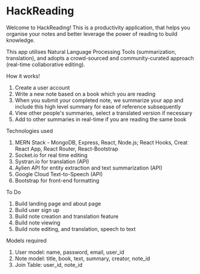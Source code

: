 # HackReading

Welcome to HackReading! This is a productivity application, that helps you organise your notes and better leverage the power of reading to build knowledge. 

This app utilises Natural Language Processing Tools (summarization, translation), and adopts a crowd-sourced and community-curated approach (real-time collaborative editing). 

How it works!

1. Create a user account
2. Write a new note based on a book which you are reading
3. When you submit your completed note, we summarize your app and include this high level summary for ease of reference subsequently 
4. View other people's summaries, select a translated version if necessary
5. Add to other summaries in real-time if you are reading the same book

Technologies used

1. MERN Stack - MongoDB, Express, React, Node.js; React Hooks, Creat React App, React Router, React-Bootstrap
2. Socket.io for real time editing
3. Systran.io for translation (API)
4. Aylien API for entity extraction and text summarization (API)
5. Google Cloud Text-to-Speech (API)
6. Bootstrap for front-end formatting

To Do

1. Build landing page and about page
2. Build user sign up
3. Build note creation and translation feature
4. Build note viewing 
5. Build note editing, and translation, speech to text

Models required

1. User model: name, password, email, user_id
2. Note model: title, book, text, summary, creator, note_id
3. Join Table: user_id, note_id